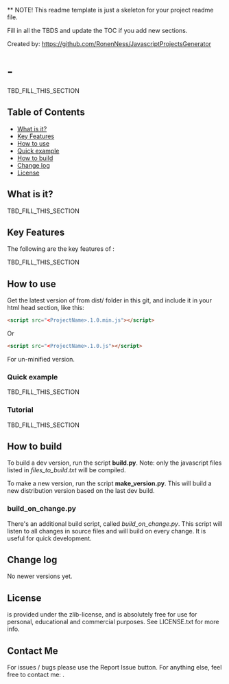 ** NOTE! This readme template is just a skeleton for your project readme file.

Fill in all the TBDS and update the TOC if you add new sections.

Created by: https://github.com/RonenNess/JavascriptProjectsGenerator

# <ProjectName> - <TagLine>

TBD_FILL_THIS_SECTION

## Table of Contents

- [What is it?](#what-is-it)
- [Key Features](#key-features)
- [How to use](#how-to-use)
- [Quick example](#quick-example)
- [How to build](#how-to-build)
- [Change log](#change-log)
- [License](#license)

## What is it?

TBD_FILL_THIS_SECTION

## Key Features
The following are the key features of <ProjectName>:

TBD_FILL_THIS_SECTION


## How to use

Get the latest version of <ProjectName> from dist/ folder in this git, and include it in your html head section, like this:

```html
<script src="<ProjectName>.1.0.min.js"></script>
```

Or

```html
<script src="<ProjectName>.1.0.js"></script>
```

For un-minified version.


### Quick example

TBD_FILL_THIS_SECTION

### <ProjectName> Tutorial

TBD_FILL_THIS_SECTION

## How to build

To build a dev version, run the script **build.py**. 
Note: only the javascript files listed in *files_to_build.txt* will be compiled.

To make a new version, run the script **make_version.py**.
This will build a new distribution version based on the last dev build.

### build_on_change.py

There's an additional build script, called *build_on_change.py*.
This script will listen to all changes in source files and will build on every change. It is useful for quick development.

## Change log

No newer versions yet.
	
## License

<ProjectName> is provided under the zlib-license, and is absolutely free for use for personal, educational and commercial purposes.
See LICENSE.txt for more info.

## Contact Me

For issues / bugs please use the Report Issue button.
For anything else, feel free to contact me: <Email>.


